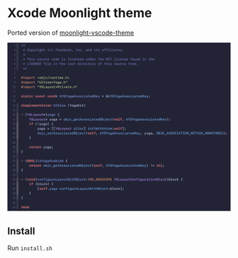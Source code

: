# Xcode Moonlight theme

Ported version of [moonlight-vscode-theme](https://github.com/atomiks/moonlight-vscode-theme)

![](dark.png)

## Install

Run `install.sh`
